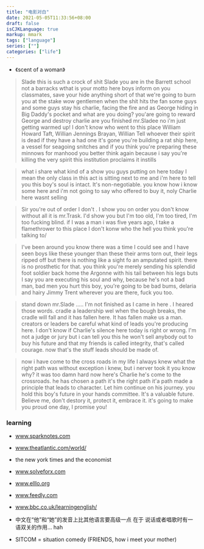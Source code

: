 ```yaml
---
title: "电影对白"
date: 2021-05-05T11:33:56+08:00
draft: false
isCJKLanguage: true
markup: mmark
tags: ["language"]
series: [""]
categories: ["life"]
---
```


+ 《scent of a woman》

> Slade this is such a crock of shit
Slade you are in the Barrett school not a barracks
wthat is your motto here 
boys inform on you classmates, save your hide anything short of that we're going to burn you at the stake
wow gentlemen
when the shit hits the fan some guys and some guys stay
his charlie, facing the fire and as George hiding in Big Daddy's pocket and
what are you doing? you'are going to reward George and destroy charlie
> are you finished mr.Sladee
no i'm just getting warmed up!
I don't know who went to this place
William Howard Taft, Willian Jennings Brayan, Willian Tell whoever
their spirit is dead if they have a had one it's gone
you're building a rat ship here, a vessel for seagoing snitches and if you think 
you're preparing these minnows for manhood you better think again because i say you're
killing the very spirit this institution proclaims it instills

> what i share what kind of a show you guys putting on here today
I mean the only class in this act is sitting next to me and i'm here to tell you this
boy's soul is intact. It's non-negotiable. you know how i know
some here and i'm not going to say who offered to buy it, noly Charlie here wasnt selling

> Sir you're out of order
I don't . I show you on order
you don't know without all it is mr.Trask.
I'd show you but I'm too old, I'm too tired, I'm too fucking blind.
if I was a man i was five years ago, I take a flamethrower to this place
I don't konw who the hell you think you're talking to/

> I've been around you know
there was a time I could see and I have seen boys like these younger than these
their arms torn out, their legs ripped off but there is nothing like a sight fo an
amputated spirit. there is no prosthetic for that. you think you're merely sending his splendid
foot soldier back home the Argonne with his tail between his legs 
buts I say you are executing his soul and why, because he's not a bad man, bad men
you hurt this boy, you're going to be bad bums, delaria
and hairy Jimmy Trent wherever you are there, fuck you too.

> stand down mr.Slade ..... I'm not finished as I came in here . I heared those words.
cradle a leadership
wel when the bough breaks, the cradle will fall and it has fallen here. It has fallen make us
a man. creators or leaders be careful what kind of leads you're producing here.
I don't know if Charlie's silence here today is right or wrong.
I'm not a judge or jury but i can tell you this he won't sell anybody out to buy his future and
that my friends is called integrity, that's called courage. now  that's the stuff leads should be
made of.

> now i have come to the cross roads in my life
I always knew what the right path was without exception i knew, but i nerver took it you know why?
it was too damn hard
now here's Charlie he's come to the crossroads. he has chosen a path it's the right path 
it'a path made a principle that leads to character. Let him continue on his journey.
you hold this boy's future in your hands committee.
It's a valuable future. Believe me, don't destory it, protect it, embrace it.
it's going to make you proud one day, I promise you!


### learning

+ www.sparknotes.com
+ www.theatlantic.com/world/
+ the new york times and the economist
+ www.solveforx.com
+ www.elllo.org
+ www.feedly.com
+ www.bbc.co.uk/learningenglish/

+ 中文在“他”和“她”的发音上比其他语言要高级一点 在于 说话或者唱歌时有一语双关的作用... hah
+ SITCOM = situation comedy (FRIENDS, how i meet your mother)
